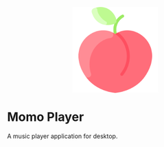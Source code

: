 <script src="https://cdn.tailwindcss.com"></script>
<div style="display:flex;width:100%;justify-content:center">
<img src="readme-media/peach.png" width="200px" />
</div>

<h1 class="text-black">Momo Player</h1>

A music player application for desktop.